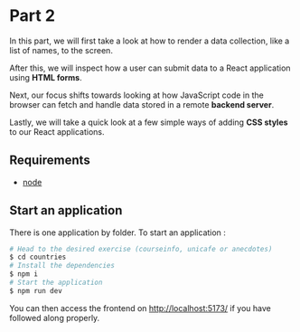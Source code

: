 # Part 2

In this part, we will first take a look at how to render a data collection, like a list of names, to the screen. 

After this, we will inspect how a user can submit data to a React application using **HTML forms**. 

Next, our focus shifts towards looking at how JavaScript code in the browser can fetch and handle data stored in a remote **backend server**.

Lastly, we will take a quick look at a few simple ways of adding **CSS styles** to our React applications.

## Requirements
* [node](https://nodejs.org/en/download/)


## Start an application

There is one application by folder. To start an application :

```bash
# Head to the desired exercise (courseinfo, unicafe or anecdotes)
$ cd countries
# Install the dependencies
$ npm i
# Start the application
$ npm run dev
```

You can then access the frontend on [http://localhost:5173/](http://localhost:5173/) if you have followed along properly.
